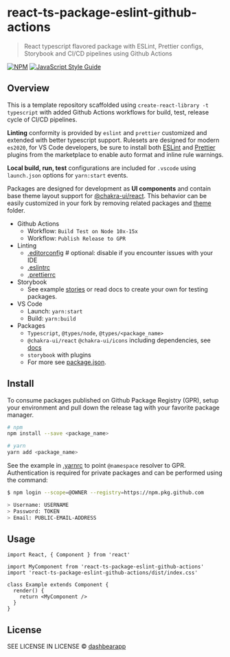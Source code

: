 # react-ts-package-eslint-github-actions

> React typescript flavored package with ESLint, Prettier configs, Storybook and CI/CD pipelines using Github Actions

[![NPM](https://img.shields.io/npm/v/react-ts-package-eslint-github-actions.svg)](https://www.npmjs.com/package/react-ts-package-eslint-github-actions) [![JavaScript Style Guide](https://img.shields.io/badge/code_style-standard-brightgreen.svg)](https://standardjs.com)

## Overview

This is a template repository scaffolded using `create-react-library -t typescript` with added Github Actions workflows for build, test, release cycle of CI/CD pipelines.

**Linting** conformity is provided by `eslint` and `prettier` customized and extended with better typescript support. Rulesets are designed for modern `es2020`, for VS Code developers, be sure to install both [ESLint](https://marketplace.visualstudio.com/items?itemName=dbaeumer.vscode-eslint) and [Prettier](https://marketplace.visualstudio.com/items?itemName=esbenp.prettier-vscode) plugins from the marketplace to enable auto format and inline rule warnings.

**Local build, run, test** configurations are included for `.vscode` using `launch.json` options for `yarn:start` events.

Packages are designed for development as **UI components** and contain base theme layout support for [@chakra-ui/react](). This behavior can be easily customized in your fork by removing related packages and [theme](theme/) folder.

* Github Actions
   * Workflow: `Build Test on Node 10x-15x`
   * Workflow: `Publish Release to GPR`
* Linting
   * [.editorconfig](.editorconfig) # optional: disable if you encounter issues with your IDE
   * [.eslintrc](.eslintrc)
   * [.prettierrc](.prettierrc)
* Storybook
   * See example [stories](storybook/stories) or read docs to create your own for testing packages.
* VS Code
   * Launch: `yarn:start`
   * Build: `yarn:build`
* Packages
   * `Typescript`, `@types/node`, `@types/<package_name>`
   * `@chakra-ui/react` `@chakra-ui/icons` including dependencies, see [docs](https://chakra-ui.com/docs/getting-started)
   * `storybook` with plugins
   * For more see [package.json](package.json).

## Install

To consume packages published on Github Package Registry (GPR), setup your environment and pull down the release tag with your favorite package manager.

```bash
# npm
npm install --save <package_name>

# yarn
yarn add <package_name>
```

See the example in [.yarnrc](.yarnrc) to point `@namespace` resolver to GPR. Authentication is required for private packages and can be performed using the command:

```bash
$ npm login --scope=@OWNER --registry=https://npm.pkg.github.com

> Username: USERNAME
> Password: TOKEN
> Email: PUBLIC-EMAIL-ADDRESS
```

## Usage

```tsx
import React, { Component } from 'react'

import MyComponent from 'react-ts-package-eslint-github-actions'
import 'react-ts-package-eslint-github-actions/dist/index.css'

class Example extends Component {
  render() {
    return <MyComponent />
  }
}
```

## License

SEE LICENSE IN LICENSE © [dashbearapp](https://github.com/dashbearapp)
